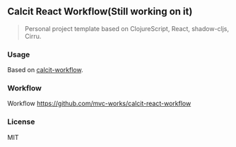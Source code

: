 
Calcit React Workflow(Still working on it)
----

> Personal project template based on ClojureScript, React, shadow-cljs, Cirru.

### Usage

Based on [calcit-workflow](https://github.com/mvc-works/calcit-workflow).

### Workflow

Workflow https://github.com/mvc-works/calcit-react-workflow

### License

MIT
